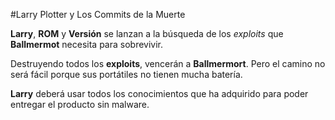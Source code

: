 #Larry Plotter y Los Commits de la Muerte

**Larry**, **ROM** y **Versión** se lanzan a la búsqueda de los *exploits*
que **Ballmermot** necesita para sobrevivir.

Destruyendo todos los **exploits**, vencerán a **Ballmermort**.
Pero el camino no será fácil porque sus portátiles no tienen mucha batería.

**Larry** deberá usar todos los conocimientos que ha adquirido
para poder entregar el producto sin malware.
